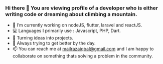 ### Hi there 👋 You are viewing profile of a developer who is either writing code or dreaming about climbing a mountain.

  - 🔭 I’m currently working on nodeJS, flutter, laravel and reactJS.
  - 💻 Languages I primarily use : Javascript, PHP, Dart. 
  - 🧐 Turning ideas into projects.
  - 🌱 Always trying to get better by the day.
  - 📫 You can reach me at mailrazaiqbal@gmail.com and I am happy to collaborate on something thats solving a problem in the community.

<!--
**razaIqbal07/razaIqbal07** is a ✨ _special_ ✨ repository because its `README.md` (this file) appears on your GitHub profile.

Here are some ideas to get you started:

- 🔭 I’m currently working on ...
- 🌱 I’m currently learning ...
- 👯 I’m looking to collaborate on ...
- 🤔 I’m looking for help with ...
- 💬 Ask me about ...
- 📫 How to reach me: ...
- 😄 Pronouns: ...
- ⚡ Fun fact: ...
-->
